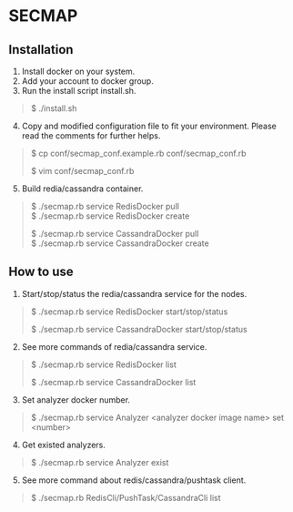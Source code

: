 # SECMAP

## Installation

1. Install docker on your system.  
2. Add your account to docker group.
3. Run the install script install.sh.
  > $ ./install.sh  

4. Copy and modified configuration file to fit your environment. Please read the comments for further helps.
  > $ cp conf/secmap_conf.example.rb conf/secmap_conf.rb  
  >
  > $ vim conf/secmap_conf.rb  

5. Build redia/cassandra container.
  > $ ./secmap.rb service RedisDocker pull  
  > $ ./secmap.rb service RedisDocker create  
  >
  > $ ./secmap.rb service CassandraDocker pull  
  > $ ./secmap.rb service CassandraDocker create  

## How to use
  
1. Start/stop/status the redia/cassandra service for the nodes.
  > $ ./secmap.rb service RedisDocker start/stop/status  
  >
  > $ ./secmap.rb service CassandraDocker start/stop/status  

2. See more commands of redia/cassandra service.
  > $ ./secmap.rb service RedisDocker list  
  >
  > $ ./secmap.rb service CassandraDocker list  

3. Set analyzer docker number.
  > $ ./secmap.rb service Analyzer \<analyzer docker image name\> set \<number\>  

4. Get existed analyzers.
  > $ ./secmap.rb service Analyzer exist

5. See more command about redis/cassandra/pushtask client.
  > $ ./secmap.rb RedisCli/PushTask/CassandraCli list  
